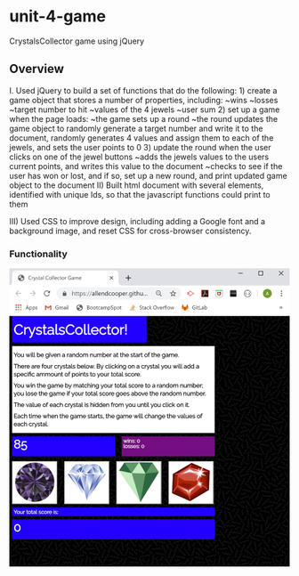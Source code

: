 # unit-4-game
CrystalsCollector game using jQuery

## Overview
I. Used jQuery to build a set of functions that do the following: 
    1) create a game object that stores a number of properties, including:
        ~wins
        ~losses
        ~target number to hit
        ~values of the 4 jewels
        ~user sum
    2) set up a game when the page loads:
        ~the game sets up a round
        ~the round updates the game object to randomly generate a target number and write it to the document, randomly generates 4 values and assign them to each of the jewels, and sets the user points to 0
    3) update the round when the user clicks on one of the jewel buttons
        ~adds the jewels values to the users current points, and writes this value to the document
        ~checks to see if the user has won or lost, and if so, set up a new round, and print updated game object to the document
II) Built html document with several elements, identified with unique Ids, so that the javascript functions could print to them

III) Used CSS to improve design, including adding a Google font and a background image, and reset CSS for cross-browser consistency.

### Functionality
![Screenshot of Game](assets/images/screenshot.jpg)